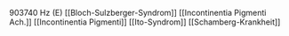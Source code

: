 903740 Hz (E)
[[Bloch-Sulzberger-Syndrom]]
[[Incontinentia Pigmenti Ach.]]
[[Incontinentia Pigmenti]]
[[Ito-Syndrom]]
[[Schamberg-Krankheit]]